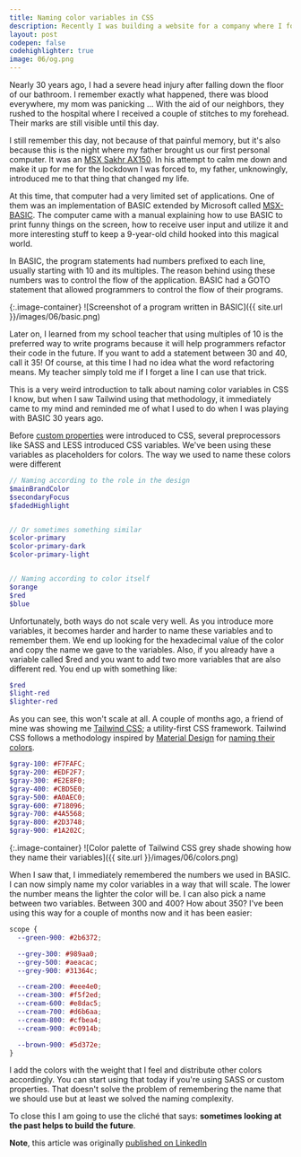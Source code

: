 ```yaml
---
title: Naming color variables in CSS
description: Recently I was building a website for a company where I found a component that I've never built anything like before. The content of the website should lie within a fixed width container just like most of the websites out there
layout: post
codepen: false
codehighlighter: true
image: 06/og.png
---
```


Nearly 30 years ago, I had a severe head injury after falling down the floor of our bathroom. I remember exactly what happened, there was blood everywhere, my mom was panicking ... With the aid of our neighbors, they rushed to the hospital where I received a couple of stitches to my forehead. Their marks are still visible until this day.

I still remember this day, not because of that painful memory, but it's also because this is the night where my father brought us our first personal computer. It was an [MSX Sakhr AX150](https://en.wikipedia.org/wiki/Sakhr_Computers). In his attempt to calm me down and make it up for me for the lockdown I was forced to, my father, unknowingly, introduced me to that thing that changed my life.

At this time, that computer had a very limited set of applications. One of them was an implementation of BASIC extended by Microsoft called [MSX-BASIC](https://en.wikipedia.org/wiki/MSX_BASIC). The computer came with a manual explaining how to use BASIC to print funny things on the screen, how to receive user input and utilize it and more interesting stuff to keep a 9-year-old child hooked into this magical world.

In BASIC, the program statements had numbers prefixed to each line, usually starting with 10 and its multiples. The reason behind using these numbers was to control the flow of the application. BASIC had a GOTO statement that allowed programmers to control the flow of their programs.

{:.image-container}
![Screenshot of a program written in BASIC]({{ site.url }}/images/06/basic.png)

Later on, I learned from my school teacher that using multiples of 10 is the preferred way to write programs because it will help programmers refactor their code in the future. If you want to add a statement between 30 and 40, call it 35! Of course, at this time I had no idea what the word refactoring means. My teacher simply told me if I forget a line I can use that trick.

This is a very weird introduction to talk about naming color variables in CSS I know, but when I saw Tailwind using that methodology, it immediately came to my mind and reminded me of what I used to do when I was playing with BASIC 30 years ago.

Before [custom properties](https://developer.mozilla.org/en-US/docs/Web/CSS/Using_CSS_custom_properties) were introduced to CSS, several preprocessors like SASS and LESS introduced CSS variables. We've been using these variables as placeholders for colors. The way we used to name these colors were different

```scss
// Naming according to the role in the design
$mainBrandColor
$secondaryFocus
$fadedHighlight


// Or sometimes something similar
$color-primary
$color-primary-dark
$color-primary-light


// Naming according to color itself
$orange
$red
$blue
```

Unfortunately, both ways do not scale very well. As you introduce more variables, it becomes harder and harder to name these variables and to remember them. We end up looking for the hexadecimal value of the color and copy the name we gave to the variables. Also, if you already have a variable called $red and you want to add two more variables that are also different red. You end up with something like:

```scss
$red
$light-red
$lighter-red
```

As you can see, this won't scale at all. A couple of months ago, a friend of mine was showing me [Tailwind CSS](https://tailwindcss.com/); a utility-first CSS framework. Tailwind CSS follows a methodology inspired by [Material Design](https://material.io/design/color/the-color-system.html#color-theme-creation) for [naming their colors](https://tailwindcss.com/docs/customizing-colors#default-color-palette).

```scss
$gray-100: #F7FAFC;
$gray-200: #EDF2F7;
$gray-300: #E2E8F0;
$gray-400: #CBD5E0;
$gray-500: #A0AEC0;
$gray-600: #718096;
$gray-700: #4A5568;
$gray-800: #2D3748;
$gray-900: #1A202C;
```

{:.image-container}
![Color palette of  Tailwind CSS grey shade showing how they name their variables]({{ site.url }}/images/06/colors.png)

When I saw that, I immediately remembered the numbers we used in BASIC. I can now simply name my color variables in a way that will scale. The lower the number means the lighter the color will be. I can also pick a name between two variables. Between 300 and 400? How about 350? I've been using this way for a couple of months now and it has been easier:

```css
scope {
  --green-900: #2b6372;

  --grey-300: #989aa0;
  --grey-500: #aeacac;
  --grey-900: #31364c;

  --cream-200: #eee4e0;
  --cream-300: #f5f2ed;
  --cream-600: #e8dac5;
  --cream-700: #d6b6aa;
  --cream-800: #cfbea4;
  --cream-900: #c0914b;

  --brown-900: #5d372e;
}
```

I add the colors with the weight that I feel and distribute other colors accordingly. You can start using that today if you're using SASS or custom properties. That doesn't solve the problem of remembering the name that we should use but at least we solved the naming complexity.

To close this I am going to use the cliché that says: **sometimes looking at the past helps to build the future**.

**Note**, this article was originally [published on LinkedIn](https://www.linkedin.com/pulse/css-color-variables-naming-ahmad-alfy)
